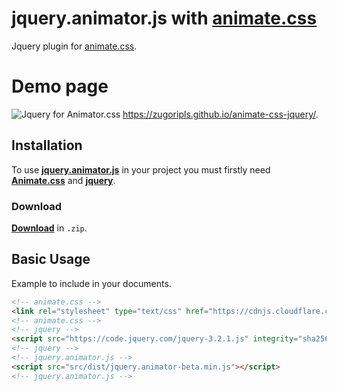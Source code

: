 # jquery.animator.js with <a href="http://daneden.github.io/animate.css">animate.css</a>
Jquery plugin for <a href="http://daneden.github.io/animate.css">animate.css</a>.

# Demo page
![Jquery for Animator.css](http://i.imgur.com/yB1Eqig.png)
<a href="https://zugoripls.github.io/animate-css-jquery/" title="demo page">https://zugoripls.github.io/animate-css-jquery/</a>.

## Installation
To use [**jquery.animator.js**](https://zugoripls.github.io/animate-css-jquery/") in your project you must firstly need [**Animate.css**](http://daneden.github.io/animate.css) and [**jquery**](https://jquery.com/).

### Download
<a href="https://github.com/zugoripls/animate-css-jquery/archive/master.zip" title="Download zip"><strong>Download</strong></a> in <code>.zip</code>. 

## Basic Usage
Example to include in your documents.
```html
<!-- animate.css -->
<link rel="stylesheet" type="text/css" href="https://cdnjs.cloudflare.com/ajax/libs/animate.css/3.5.2/animate.min.css"> 
<!-- animate.css -->
<!-- jquery -->
<script src="https://code.jquery.com/jquery-3.2.1.js" integrity="sha256-DZAnKJ/6XZ9si04Hgrsxu/8s717jcIzLy3oi35EouyE=" crossorigin="anonymous"></script>
<!-- jquery -->
<!-- jquery.animator.js -->
<script src="src/dist/jquery.animator-beta.min.js"></script>
<!-- jquery.animator.js -->
```
